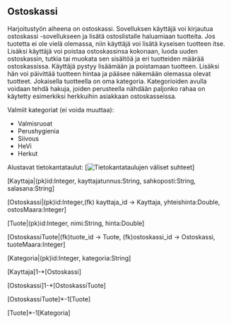 ## Ostoskassi 
 Harjoitustyön aiheena on ostoskassi. Sovelluksen käyttäjä voi kirjautua
ostoskassi -sovellukseen ja lisätä ostoslistalle haluamiaan tuotteita. Jos 
tuotetta ei ole vielä olemassa, niin käyttäjä voi lisätä kyseisen tuotteen 
itse. Lisäksi käyttäjä voi poistaa ostoskassinsa kokonaan, luoda uuden 
ostoskassin, tutkia tai muokata sen sisältöä ja eri tuotteiden määrää ostoskassissa.
Käyttäjä pystyy lisäämään ja poistamaan tuotteen. 
Lisäksi hän voi päivittää tuotteen hintaa ja pääsee näkemään olemassa olevat tuotteet.
Jokaisella tuotteella on oma kategoria. Kategorioiden avulla voidaan 
tehdä hakuja, joiden perusteella nähdään paljonko rahaa on käytetty
esimerkiksi herkkuihin asiakkaan ostoskasseissa.

Valmiit kategoriat (ei voida muuttaa):
* Valmisruoat
* Perushygienia
* Siivous
* HeVi
* Herkut
 
Alustavat tietokantataulut:
[![Tietokantataulujen väliset suhteet](/Tsoha_2019/tietokantatalulu.png)]

[Kayttaja|(pk)id:Integer, kayttajatunnus:String, sahkoposti:String, salasana:String]

[Ostoskassi|(pk)id:Integer,(fk) kayttaja_id -> Kayttaja, yhteishinta:Double, ostosMaara:Integer]

[Tuote|(pk)id:Integer, nimi:String, hinta:Double]

[OstoskassiTuote|(fk)tuote_id -> Tuote, (fk)ostoskassi_id -> Ostoskassi, tuoteMaara:Integer]

[Kategoria|(pk)id:Integer, kategoria:String]

[Kayttaja]1-*[Ostoskassi]

[Ostoskassi]1-*[OstoskassiTuote]

[OstoskassiTuote]*-1[Tuote]

[Tuote]*-1[Kategoria]
